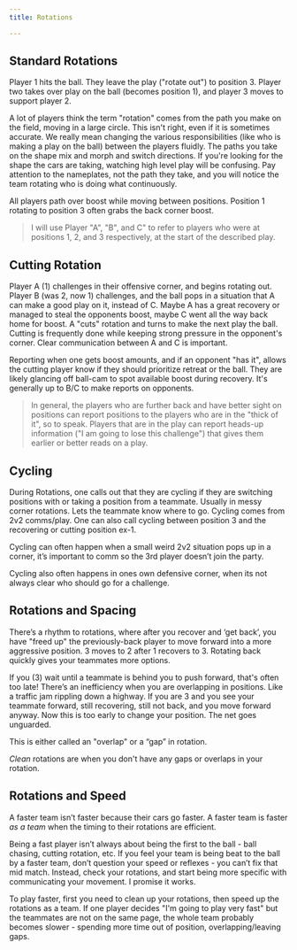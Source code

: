 ```yaml
---
title: Rotations

---
```


## Standard Rotations

Player 1 hits the ball. They leave the play ("rotate out") to position 3. Player two takes over play on the ball (becomes position 1), and player 3 moves to support player 2.

A lot of players think the term "rotation" comes from the path you make on the field, moving in a large circle. This isn't right, even if it is sometimes accurate. We really mean changing the various responsibilities (like who is making a play on the ball) between the players fluidly. The paths you take on the shape mix and morph and switch directions. If you're looking for the shape the cars are taking, watching high level play will be confusing. Pay attention to the nameplates, not the path they take, and you will notice the team rotating who is doing what continuously.

All players path over boost while moving between positions. Position 1 rotating to position 3 often grabs the back corner boost.

> I will use Player "A", "B", and C" to refer to players who were at positions 1, 2, and 3 respectively, at the start of the described play.

## Cutting Rotation

Player A (1) challenges in their offensive corner, and begins rotating out. Player B (was 2, now 1) challenges, and the ball pops in a situation that A can make a good play on it, instead of C. Maybe A has a great recovery or managed to steal the opponents boost, maybe C went all the way back home for boost. A "cuts" rotation and turns to make the next play the ball. Cutting is frequently done while keeping strong pressure in the opponent's corner. Clear communication between A and C is important.

Reporting when one gets boost amounts, and if an opponent "has it", allows the cutting player know if they should prioritize retreat or the ball. They are likely glancing off ball-cam to spot available boost during recovery. It's generally up to B/C to make reports on opponents.

> In general, the players who are further back and have better sight on positions can report positions to the players who are in the "thick of it", so to speak. Players that are in the play can report heads-up information ("I am going to lose this challenge") that gives them earlier or better reads on a play.

## Cycling

During Rotations, one calls out that they are cycling if they are switching positions with or taking a position from a teammate. Usually in messy corner rotations. Lets the teammate know where to go. Cycling comes from 2v2 comms/play. One can also call cycling between position 3 and the recovering or cutting position ex-1. 

Cycling can often happen when a small weird 2v2 situation pops up in a corner, it’s important to comm so the 3rd player doesn’t join the party.

Cycling also often happens in ones own defensive corner, when its not always clear who should go for a challenge. 

## Rotations and Spacing

There’s a rhythm to rotations, where after you recover and ‘get back’, you have "freed up" the previously-back player to move forward into a more aggressive position. 3 moves to 2 after 1 recovers to 3. Rotating back quickly gives your teammates more options.

If you (3) wait until a teammate is behind you to push forward, that's often too late! There’s an inefficiency when you are overlapping in positions. Like a traffic jam rippling down a highway. If you are 3 and you see your teammate forward, still recovering, still not back, and you move forward anyway. Now this is too early to change your position. The net goes unguarded.

This is either called an "overlap" or a “gap” in rotation. 

*Clean* rotations are when you don't have any gaps or overlaps in your rotation.

## Rotations and Speed

A faster team isn’t faster because their cars go faster. A faster team is faster *as a team* when the timing to their rotations are efficient.

Being a fast player isn’t always about being the first to the ball - ball chasing, cutting rotation, etc. If you feel your team is being beat to the ball by a faster team, don’t question your speed or reflexes - you can’t fix that mid match. Instead, check your rotations, and start being more specific with communicating your movement. I promise it works. 

To play faster, first you need to clean up your rotations, then speed up the rotations as a team. If one player decides "I'm going to play very fast" but the teammates are not on the same page, the whole team probably becomes slower - spending more time out of position, overlapping/leaving gaps.
